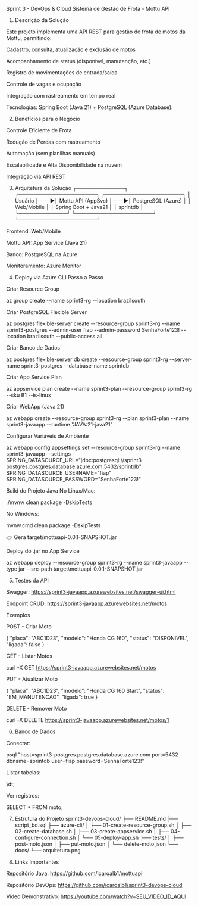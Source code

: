 Sprint 3 - DevOps & Cloud
Sistema de Gestão de Frota - Mottu API
1. Descrição da Solução

Este projeto implementa uma API REST para gestão de frota de motos da Mottu, permitindo:

Cadastro, consulta, atualização e exclusão de motos

Acompanhamento de status (disponível, manutenção, etc.)

Registro de movimentações de entrada/saída

Controle de vagas e ocupação

Integração com rastreamento em tempo real

Tecnologias: Spring Boot (Java 21) + PostgreSQL (Azure Database).

2. Benefícios para o Negócio

Controle Eficiente de Frota

Redução de Perdas com rastreamento

Automação (sem planilhas manuais)

Escalabilidade e Alta Disponibilidade na nuvem

Integração via API REST

3. Arquitetura da Solução
┌─────────────┐    ┌─────────────────────┐    ┌─────────────────────┐
│   Usuário   │───▶│  Mottu API (AppSvc) │───▶│ PostgreSQL (Azure)  │
│ Web/Mobile  │    │ Spring Boot + Java21 │   │ sprintdb             │
└─────────────┘    └─────────────────────┘    └─────────────────────┘


Frontend: Web/Mobile

Mottu API: App Service (Java 21)

Banco: PostgreSQL na Azure

Monitoramento: Azure Monitor

4. Deploy via Azure CLI
Passo a Passo

Criar Resource Group

az group create --name sprint3-rg --location brazilsouth


Criar PostgreSQL Flexible Server

az postgres flexible-server create --resource-group sprint3-rg --name sprint3-postgres --admin-user fiap --admin-password SenhaForte123! --location brazilsouth --public-access all


Criar Banco de Dados

az postgres flexible-server db create --resource-group sprint3-rg --server-name sprint3-postgres --database-name sprintdb


Criar App Service Plan

az appservice plan create --name sprint3-plan --resource-group sprint3-rg --sku B1 --is-linux


Criar WebApp (Java 21)

az webapp create --resource-group sprint3-rg --plan sprint3-plan --name sprint3-javaapp --runtime "JAVA:21-java21"


Configurar Variáveis de Ambiente

az webapp config appsettings set --resource-group sprint3-rg --name sprint3-javaapp --settings SPRING_DATASOURCE_URL="jdbc:postgresql://sprint3-postgres.postgres.database.azure.com:5432/sprintdb" SPRING_DATASOURCE_USERNAME="fiap" SPRING_DATASOURCE_PASSWORD="SenhaForte123!"


Build do Projeto Java
No Linux/Mac:

./mvnw clean package -DskipTests


No Windows:

mvnw.cmd clean package -DskipTests


👉 Gera target/mottuapi-0.0.1-SNAPSHOT.jar

Deploy do .jar no App Service

az webapp deploy --resource-group sprint3-rg --name sprint3-javaapp --type jar --src-path target\mottuapi-0.0.1-SNAPSHOT.jar

5. Testes da API

Swagger: https://sprint3-javaapp.azurewebsites.net/swagger-ui.html

Endpoint CRUD: https://sprint3-javaapp.azurewebsites.net/motos

Exemplos

POST - Criar Moto

{
  "placa": "ABC1D23",
  "modelo": "Honda CG 160",
  "status": "DISPONIVEL",
  "ligada": false
}


GET - Listar Motos

curl -X GET https://sprint3-javaapp.azurewebsites.net/motos


PUT - Atualizar Moto

{
  "placa": "ABC1D23",
  "modelo": "Honda CG 160 Start",
  "status": "EM_MANUTENCAO",
  "ligada": true
}


DELETE - Remover Moto

curl -X DELETE https://sprint3-javaapp.azurewebsites.net/motos/1

6. Banco de Dados

Conectar:

psql "host=sprint3-postgres.postgres.database.azure.com port=5432 dbname=sprintdb user=fiap password=SenhaForte123!"


Listar tabelas:

\dt;


Ver registros:

SELECT * FROM moto;

7. Estrutura do Projeto
sprint3-devops-cloud/
├── README.md
├── script_bd.sql
├── azure-cli/
│   ├── 01-create-resource-group.sh
│   ├── 02-create-database.sh
│   ├── 03-create-appservice.sh
│   ├── 04-configure-connection.sh
│   └── 05-deploy-app.sh
├── tests/
│   ├── post-moto.json
│   ├── put-moto.json
│   └── delete-moto.json
└── docs/
    └── arquitetura.png

8. Links Importantes

Repositório Java: https://github.com/icaroalb1/mottuapi

Repositório DevOps: https://github.com/icaroalb1/sprint3-devops-cloud

Vídeo Demonstrativo: https://youtube.com/watch?v=SEU_VIDEO_ID_AQUI
